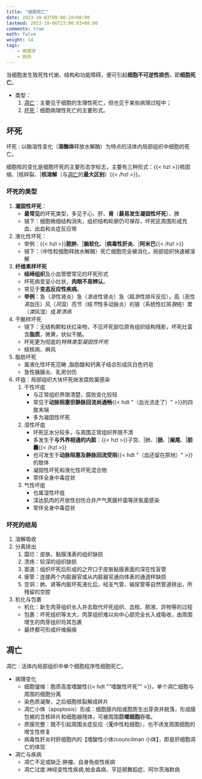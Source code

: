 ```yaml
---
title: "细胞死亡"
date: 2023-10-03T00:00:28+08:00
lastmod: 2023-10-06T23:00:03+08:00
comments: true
math: false
weight: 14
tags:
    - 病理学
    - 损伤
---
```


当细胞发生致死性代谢、结构和功能障碍，便可引起**细胞不可逆性损伤**，即**细胞死亡**。

- 类型：
    1. [凋亡](#凋亡)：主要见于细胞的生理性死亡，但也见于某些病理过程中；
    2. [坏死](#坏死)：细胞病理性死亡的主要形式。

<!--more-->

## 坏死

坏死
: 以酶溶性变化（**溶酶体**释放水解酶）为特点的活体内局部组织中细胞的死亡。

细胞核的变化是细胞坏死的主要形态学标志，主要有三种形式：{{< hzl >}}核固缩、|核碎裂、|**核溶解**（与[凋亡](#凋亡)的**最大区别**）{{< /hzl >}}。

### 坏死的类型

1. **凝固性坏死**：
    - **最常见**的坏死类型，多见于心、肝、**肾**（**最易发生凝固性坏死**）、脾
    - 镜下：细胞微细结构消失，组织结构轮廓仍可保存，坏死区周围形成充血、出血和炎症反应带
2. 液化性坏死：
    - 举例：{{< hzl >}}**脓肿**、|**脑软化**、|**病毒性肝炎**、|**阿米巴**{{< /hzl >}}
    - 镜下：（中性粒细胞释放水解酶）死亡细胞完全被消化，局部组织快速被溶解
3. **纤维素样坏死**
    - **结缔组织**及小血管壁常见的坏死形式
    - 坏死病变呈小灶状，**肉眼不易辨认**。
    - 常见于**变态反应性疾病**。
    - **举例**：急（*急*性肾炎）急（*急*进性肾炎）急（超*急*性排斥反应），高（恶性*高*血压）风（*风*湿）亮节（结*节*性多动脉炎）的狼（系统性红斑*狼*疮）累（*类*风湿）成*胃溃疡*
4. 干酪样坏死
    - 镜下：无结构颗粒状红染物，不见坏死部位原有组织结构残影，坏死灶富含**脂质**，微黄，状似干酪。
    - 坏死更为彻底的*特殊类型凝固性坏死*
    - 结核病、麻风
5. 脂肪坏死
    - 属液化性坏死范畴 ,脂肪酸和钙离子结合形成灰白色钙皂
    - 急性胰腺炎、乳房创伤
6. 坏疽：局部组织大块坏死继发腐败菌感染
    1. 干性坏疽
        - 与正常组织界限清楚，腐败变化较轻
        - 常见于**动脉阻塞但静脉回流尚通畅**{{< hdt "（血光流走了）" >}}的四肢末端
        - 多为凝固性坏死
    2. 湿性坏疽
        - 坏死区水分较多，与周围正常组织界限不清
        - 多发生于**与外界相通的内脏**：{{< hzl >}}子宫、|肺、|**肠**、|**阑尾**、|**胆囊**{{< /hzl >}}
        - 也可发生于**动脉阻塞及静脉回流受阻**{{< hdt "（血还留在原地）" >}}的肢体
        - 凝固性坏死和液化性坏死混合物
        - 常伴全身中毒症状
    3. 气性坏疽
        - 也属湿性坏疽
        - 深达肌肉的开放性创伤合并产气荚膜杆菌等厌氧菌感染
        - 常伴全身中毒症状

### 坏死的结局

1. 溶解吸收
2. 分离排出
    1. 糜烂：皮肤、黏膜浅表的组织缺损
    2. 溃疡：较深的组织缺损
    3. 窦道：组织坏死后形成的之开口于皮肤黏膜表面的深在性盲管
    4. 瘘管：连接两个内脏器官或从内脏器官通向体表的通道样缺损
    5. 空洞：肺、肾等内脏坏死液化后，经支气管、输尿管等自然管道排出，所残留的空腔
3. 机化与包裹
    - 机化：新生肉芽组织长入并去取代坏死组织、血栓、脓液、异物等的过程
    - 包裹：坏死组织等太大，肉芽组织难以向中心部完全长入或吸收，由周围增生的肉芽组织将其包裹
    - 最终都可形成纤维瘢痕

## 凋亡

凋亡
: 活体内局部组织中单个细胞程序性细胞死亡。

- 病理变化
    - 细胞皱缩：胞质高度嗜酸性{{< hdt "“嗜酸性坏死”" >}}，单个凋亡细胞与周围的细胞分离
    - 染色质凝聚，之后细胞核裂解成碎片
    - 凋亡小体（apoptosis）形成：细胞膜内陷或胞质生出芽突并脱落，形成膜包被的含核碎片和细胞器残体，可被周围**巨噬细胞**吞噬。
    - 质膜完整：既不引起周围炎症反应（**无**中性粒细胞），也不诱发周围细胞的增生性修复
    - 病毒性肝炎时肝细胞内的【嗜酸性小体/councilman 小体】，即是肝细胞凋亡的体现
- 凋亡与疾病
    - 凋亡不足或缺乏:肿瘤、自身免疫性疾病
    - 凋亡过度:神经变性性疾病,帕金森病、亨廷顿舞蹈症、阿尔茨海默病
